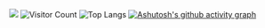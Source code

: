 ![](https://github-readme-stats.vercel.app/api?username=Raynhu&show_icons=true&theme=transparent)
![Visitor Count](https://profile-counter.glitch.me/Raynhu/count.svg)
![Top Langs](https://github-readme-stats.vercel.app/api/top-langs/?username=Raynhu&layout=compact&theme=tokyonight)
[![Ashutosh's github activity graph](https://github-readme-activity-graph.vercel.app/graph?username=Raynhu)](https://github.com/ashutosh00710/github-readme-activity-graph)

